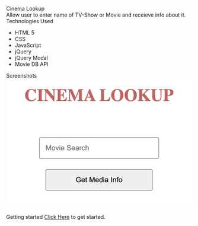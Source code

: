 Cinema Lookup  
Allow user to enter name of TV-Show or Movie and receieve info about it.  
Technologies Used
* HTML 5
* CSS
* JavaScript
* jQuery
* jQuery Modal
* Movie DB API  

Screenshots
![Application Image](./image.jpg)  

Getting started
[Click Here](https://github.com/brendanmac01/Cinema-Lookup.git) to get started.


